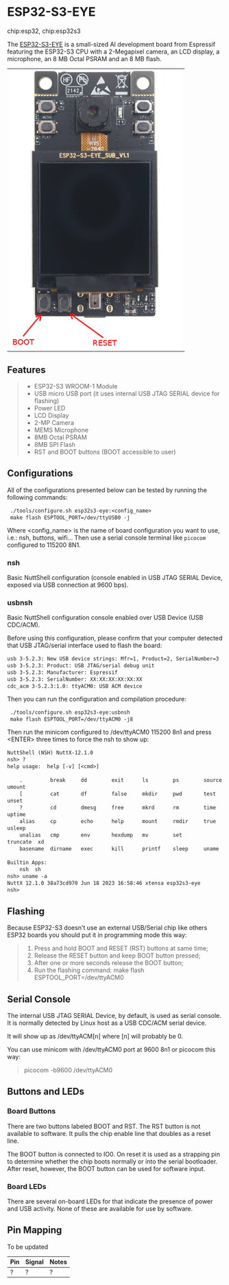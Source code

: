 # ESP32-S3-EYE

<div class="tags">

chip:esp32, chip:esp32s3

</div>

The
[ESP32-S3-EYE](https://github.com/espressif/esp-who/blob/master/docs/en/get-started/ESP32-S3-EYE_Getting_Started_Guide.md)
is a small-sized AI development board from Espressif featuring the
ESP32-S3 CPU with a 2-Megapixel camera, an LCD display, a microphone, an
8 MB Octal PSRAM and an 8 MB flash.

|                      |
| -------------------- |
| ![](esp32s3_eye.png) |

## Features

>   - ESP32-S3 WROOM-1 Module
>   - USB micro USB port (it uses internal USB JTAG SERIAL device for
>     flashing)
>   - Power LED
>   - LCD Display
>   - 2-MP Camera
>   - MEMS Microphone
>   - 8MB Octal PSRAM
>   - 8MB SPI Flash
>   - RST and BOOT buttons (BOOT accessible to user)

## Configurations

All of the configurations presented below can be tested by running the
following commands:

     ./tools/configure.sh esp32s3-eye:<config_name>
     make flash ESPTOOL_PORT=/dev/ttyUSB0 -j

Where \<config\_name\> is the name of board configuration you want to
use, i.e.: nsh, buttons, wifi... Then use a serial console terminal like
`picocom` configured to 115200 8N1.

### nsh

Basic NuttShell configuration (console enabled in USB JTAG SERIAL
Device, exposed via USB connection at 9600 bps).

### usbnsh

Basic NuttShell configuration console enabled over USB Device (USB
CDC/ACM).

Before using this configuration, please confirm that your computer
detected that USB JTAG/serial interface used to flash the board:

    usb 3-5.2.3: New USB device strings: Mfr=1, Product=2, SerialNumber=3
    usb 3-5.2.3: Product: USB JTAG/serial debug unit
    usb 3-5.2.3: Manufacturer: Espressif
    usb 3-5.2.3: SerialNumber: XX:XX:XX:XX:XX:XX
    cdc_acm 3-5.2.3:1.0: ttyACM0: USB ACM device

Then you can run the configuration and compilation procedure:

     ./tools/configure.sh esp32s3-eye:usbnsh
     make flash ESPTOOL_PORT=/dev/ttyACM0 -j8

Then run the minicom configured to /dev/ttyACM0 115200 8n1 and press
\<ENTER\> three times to force the nsh to show up:

    NuttShell (NSH) NuttX-12.1.0
    nsh> ?
    help usage:  help [-v] [<cmd>]
    
        .         break     dd        exit      ls        ps        source    umount
        [         cat       df        false     mkdir     pwd       test      unset
        ?         cd        dmesg     free      mkrd      rm        time      uptime
        alias     cp        echo      help      mount     rmdir     true      usleep
        unalias   cmp       env       hexdump   mv        set       truncate  xd
        basename  dirname   exec      kill      printf    sleep     uname
    
    Builtin Apps:
        nsh  sh
    nsh> uname -a
    NuttX 12.1.0 38a73cd970 Jun 18 2023 16:58:46 xtensa esp32s3-eye
    nsh>

## Flashing

Because ESP32-S3 doesn't use an external USB/Serial chip like others
ESP32 boards you should put it in programming mode this way:

> 1)  Press and hold BOOT and RESET (RST) buttons at same time;
> 2)  Release the RESET button and keep BOOT button pressed;
> 3)  After one or more seconds release the BOOT button;
> 4)  Run the flashing command: make flash ESPTOOL\_PORT=/dev/ttyACM0

## Serial Console

The internal USB JTAG SERIAL Device, by default, is used as serial
console. It is normally detected by Linux host as a USB CDC/ACM serial
device.

It will show up as /dev/ttyACM\[n\] where \[n\] will probably be 0.

You can use minicom with /dev/ttyACM0 port at 9600 8n1 or picocom this
way:

>  picocom -b9600 /dev/ttyACM0

## Buttons and LEDs

### Board Buttons

There are two buttons labeled BOOT and RST. The RST button is not
available to software. It pulls the chip enable line that doubles as a
reset line.

The BOOT button is connected to IO0. On reset it is used as a strapping
pin to determine whether the chip boots normally or into the serial
bootloader. After reset, however, the BOOT button can be used for
software input.

### Board LEDs

There are several on-board LEDs for that indicate the presence of power
and USB activity. None of these are available for use by software.

## Pin Mapping

<div class="todo">

To be updated

</div>

| Pin | Signal | Notes |
| --- | ------ | ----- |
| ?   | ?      | ?     |

